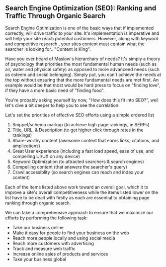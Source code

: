 ## Search Engine Optimization (SEO): Ranking and Traffic Through Organic Search

Search Engine Optimization is one of the basic ways that if implemented correctly, will drive traffic to your site.  It's implementation is imperative and will help your site reach potential customers. However, along with keyword and competitive research , your sites content must contain what the searcher is looking for.. "Content is King".

Have you ever heard of Maslow's hierarchary of needs?  It's simply a theory of psychology that priorities the most fundamental human needs (such as air, water and physical safety) as opposed to more advanceed needs (such as esteem and social belonging).  Simply put, you can't achieve the needs at the top without ensuring that the more fundamental needs are met first. An example would be that most would be hard press to focus on "finding love", if they have a more basic need of "finding food".

You're probably asking yourself by now, "How does this fit into SEO?", well let's dive a bit deeper to help you to see the correlation.

Let's set the priorities of effective SEO efforts using a simple ordered list

1. Snippet/schema markup (to achieve high page rankings, ie SERPs)
2. Title, URL, & Description (to get higher click through rates in the rankings)
3. Share-worthy content (awesome content that earns links, citations, and amplications)
4. Great User experience (including a fast load speed, ease of use, and compelling UI/UX on any device)
5. Keyword Optimization (to attracted searchers & search engines)
6. Compelling content (that answers the searcher's query)
7. Crawl accessiblity (so search engines can reach and index your content)

Each of the items listed above work toward an overall goal, which it to improve a site's overall competitiveness while the items listed lower on the list have to be dealt with firstly as each are essential to obtaining page ranking through organic search.

We can take a comprehensive approach to ensure that we maximize our efforts by performing the following task:

- Take our business online
- Make it easy for people to find your business on the web
- Reach more people locally and using social media
- Reach more customers with advertising
- Track and measure web traffic
- Increase online sales of products and services
- Take your business global

